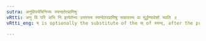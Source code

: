 ```yaml
---
sutra: अनुविपर्यभिनिभ्यः स्यन्दतेरप्राणिषु
vRtti: अनु वि परि अभि नि इत्येतेभ्य उत्तरस्य स्यन्देतरप्राणिषु सकारस्य वा मूर्द्धन्यादेशो भवति ॥
vRtti_eng: ष् is optionally the substitute of the स् of स्यन्द्, after the prepositions अनु, वि, परि, अभि and नि, when the subject is not a living being.

---
```

